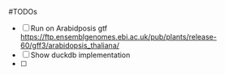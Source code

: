 #TODOs

- [ ] Run on Arabidposis gtf  https://ftp.ensemblgenomes.ebi.ac.uk/pub/plants/release-60/gff3/arabidopsis_thaliana/
- [ ] Show duckdb implementation
- [ ] 
